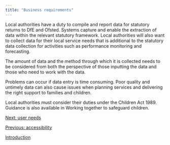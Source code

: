 ```yaml
---
title: "Business requirements"
---
```


Local authorities have a duty to compile and report data for statutory returns to DfE and  Ofsted. Systems capture and enable the extraction of data within the relevant statutory framework. Local authorities will also want to collect data for their local service needs that is additional to the statutory data collection for activities such as performance monitoring and forecasting. 

The amount of data and the method through which it is collected needs to be considered from both the perspective of those inputting the data and those who need to work with the data. 

Problems can occur if data entry is time consuming. Poor quality and untimely data can also cause issues when planning services and delivering the right support to families and children. 

Local authorities must consider their duties under the Children Act 1989. Guidance is also available in Working together to safeguard children.

[Next: user needs](/principle-5)

[Previous: accessibility](/principle-3)

[Introduction](/index)
